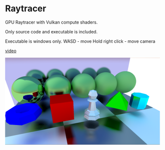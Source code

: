 # Raytracer

GPU Raytracer with Vulkan compute shaders.

Only source code and executable is included.

Executable is windows only.
WASD - move
Hold right click - move camera

[video](https://youtu.be/69b_8_4sw1c)

![img](image.png)
